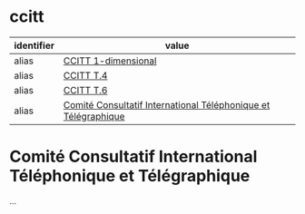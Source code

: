 # ccitt

| identifier     | value
| -------------- | -----
| alias          | [CCITT 1-dimensional](ccitt1d.md)
| alias          | [CCITT T.4](ccittt4.md)
| alias          | [CCITT T.6](ccittt6.md)
| alias          | [Comité Consultatif International Téléphonique et Télégraphique](#comité-consultatif-international-téléphonique-et-télégraphique)

# Comité Consultatif International Téléphonique et Télégraphique
...